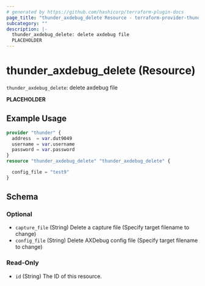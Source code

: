 ```yaml
---
# generated by https://github.com/hashicorp/terraform-plugin-docs
page_title: "thunder_axdebug_delete Resource - terraform-provider-thunder"
subcategory: ""
description: |-
  thunder_axdebug_delete: delete axdebug file
  PLACEHOLDER
---
```


# thunder_axdebug_delete (Resource)

`thunder_axdebug_delete`: delete axdebug file

__PLACEHOLDER__

## Example Usage

```terraform
provider "thunder" {
  address  = var.dut9049
  username = var.username
  password = var.password
}
resource "thunder_axdebug_delete" "thunder_axdebug_delete" {

  config_file = "test9"
}
```

<!-- schema generated by tfplugindocs -->
## Schema

### Optional

- `capture_file` (String) Delete a capture file (Specify target filename to change)
- `config_file` (String) Delete AXDebug config file (Specify target filename to change)

### Read-Only

- `id` (String) The ID of this resource.


